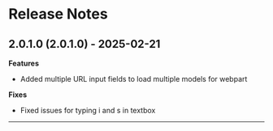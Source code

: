 # Release Notes

## 2.0.1.0 (2.0.1.0) - 2025-02-21

**Features**
- Added multiple URL input fields to load multiple models for webpart

**Fixes**
- Fixed issues for typing i and s in textbox


---

